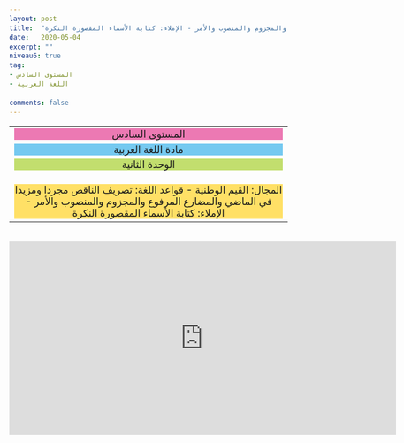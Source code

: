 ```yaml
---
layout: post
title:  "المستوى السادس - مادة اللغة العربية - الوحدة الثانية - المجال: القيم الوطنية - قواعد اللغة: تصريف الناقص مجردا ومزيدا في الماضي والمضارع المرفوع والمجزوم والمنصوب والأمر - الإملاء: كتابة الأسماء المقصورة النكرة"
date:   2020-05-04
excerpt: ""
niveau6: true
tag:
- المستوى السادس 
- اللغة العربية

comments: false
---
```

<center>   
   <img style="display: none;" src="/assets/img/thumbnails/6-2-SanabilMedia.com.jpg" alt="" width="1" height="1">
<table dir="rtl" style="width: 100%; text-align: center; font-size: large;"><tbody>
<tr><td><div style="background-color: #ec79b3;"><span>
المستوى السادس
</span></div></td></tr>
<tr><td><div style="background-color: #75c9f0; "><span>
مادة اللغة العربية
</span></div></td></tr>
<tr><td><div style="background-color: #c2de6e; "><span>
 الوحدة الثانية

</span></div></td></tr><tr>
<td><div style="background-color: #ffe066; ">
المجال: القيم الوطنية - قواعد اللغة: تصريف الناقص مجردا ومزيدا في الماضي والمضارع المرفوع والمجزوم والمنصوب والأمر - الإملاء: كتابة الأسماء المقصورة النكرة

</div></td></tr>
</tbody></table><br>
<iframe width="700px" height="350px" src="https://www.youtube.com/embed/771penJFbhY?rel=0&controls=1&showinfo=0&modestbranding=1&enablejsapi=1" allowfullscreen frameborder="0" ></iframe>
</center>
